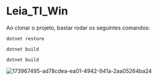 # Leia_TI_Win

Ao clonar o projeto, bastar rodar os seguintes comandos:

    dotnet restore

    dotnet build

    dotnet build

![173967495-ad78cdea-ea01-4942-941a-2aa05264ba24](https://user-images.githubusercontent.com/37023108/175167635-a8033100-aec5-4c7d-94e6-3fd443baf3bd.png)
